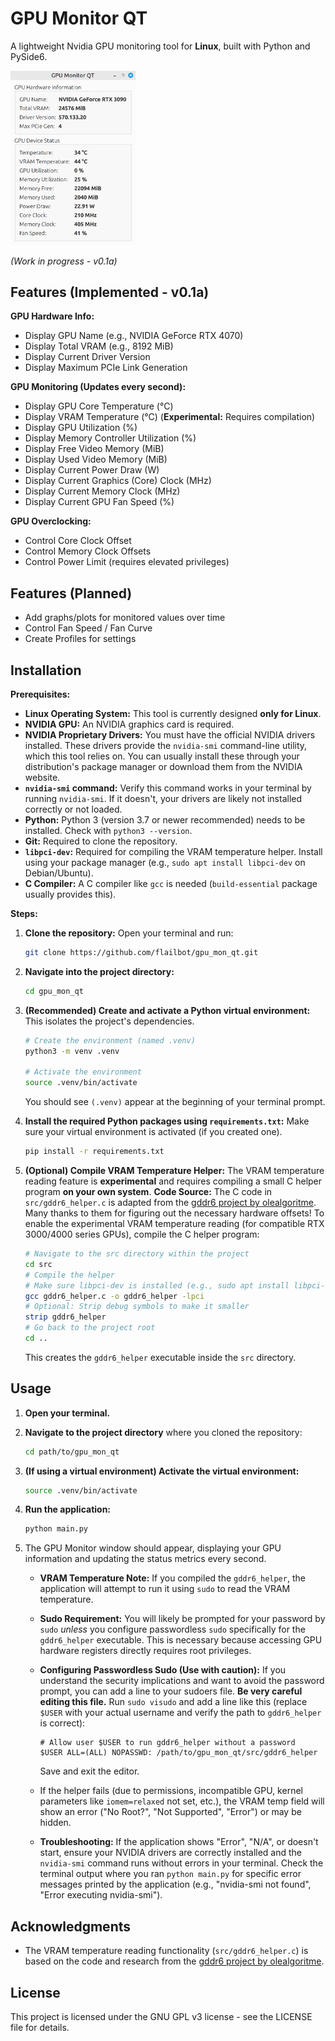 # GPU Monitor QT

A lightweight Nvidia GPU monitoring tool for **Linux**, built with Python and PySide6.

<img src="./assets/gpu_mon_qt.png" width="200" />

*(Work in progress - v0.1a)*

## Features (Implemented - v0.1a)

**GPU Hardware Info:**
*   Display GPU Name (e.g., NVIDIA GeForce RTX 4070)
*   Display Total VRAM (e.g., 8192 MiB)
*   Display Current Driver Version
*   Display Maximum PCIe Link Generation

**GPU Monitoring (Updates every second):**
*   Display GPU Core Temperature (°C)
*   Display VRAM Temperature (°C) (**Experimental:** Requires compilation)
*   Display GPU Utilization (%)
*   Display Memory Controller Utilization (%)
*   Display Free Video Memory (MiB)
*   Display Used Video Memory (MiB)
*   Display Current Power Draw (W)
*   Display Current Graphics (Core) Clock (MHz)
*   Display Current Memory Clock (MHz)
*   Display Current GPU Fan Speed (%)

**GPU Overclocking:**
*   Control Core Clock Offset
*   Control Memory Clock Offsets
*   Control Power Limit (requires elevated privileges)

## Features (Planned)
*   Add graphs/plots for monitored values over time
*   Control Fan Speed / Fan Curve
*   Create Profiles for settings

## Installation

**Prerequisites:**

*   **Linux Operating System:** This tool is currently designed **only for Linux**.
*   **NVIDIA GPU:** An NVIDIA graphics card is required.
*   **NVIDIA Proprietary Drivers:** You must have the official NVIDIA drivers installed. These drivers provide the `nvidia-smi` command-line utility, which this tool relies on. You can usually install these through your distribution's package manager or download them from the NVIDIA website.
*   **`nvidia-smi` command:** Verify this command works in your terminal by running `nvidia-smi`. If it doesn't, your drivers are likely not installed correctly or not loaded.
*   **Python:** Python 3 (version 3.7 or newer recommended) needs to be installed. Check with `python3 --version`.
*   **Git:** Required to clone the repository.
*   **`libpci-dev`:** Required for compiling the VRAM temperature helper. Install using your package manager (e.g., `sudo apt install libpci-dev` on Debian/Ubuntu).
*   **C Compiler:** A C compiler like `gcc` is needed (`build-essential` package usually provides this).

**Steps:**

1.  **Clone the repository:**
    Open your terminal and run:
    ```bash
    git clone https://github.com/flailbot/gpu_mon_qt.git
    ```

2.  **Navigate into the project directory:**
    ```bash
    cd gpu_mon_qt
    ```

3.  **(Recommended) Create and activate a Python virtual environment:**
    This isolates the project's dependencies.
    ```bash
    # Create the environment (named .venv)
    python3 -m venv .venv

    # Activate the environment
    source .venv/bin/activate
    ```
    You should see `(.venv)` appear at the beginning of your terminal prompt.

4.  **Install the required Python packages using `requirements.txt`:**
    Make sure your virtual environment is activated (if you created one).
    ```bash
    pip install -r requirements.txt
    ```

5.  **(Optional) Compile VRAM Temperature Helper:**
    The VRAM temperature reading feature is **experimental** and requires compiling a small C helper program **on your own system**.
    **Code Source:** The C code in `src/gddr6_helper.c` is adapted from the [gddr6 project by olealgoritme](https://github.com/olealgoritme/gddr6). Many thanks to them for figuring out the necessary hardware offsets!
    To enable the experimental VRAM temperature reading (for compatible RTX 3000/4000 series GPUs), compile the C helper program:
    ```bash
    # Navigate to the src directory within the project
    cd src
    # Compile the helper
    # Make sure libpci-dev is installed (e.g., sudo apt install libpci-dev on Debian/Ubuntu)
    gcc gddr6_helper.c -o gddr6_helper -lpci
    # Optional: Strip debug symbols to make it smaller
    strip gddr6_helper
    # Go back to the project root
    cd ..
    ```
    This creates the `gddr6_helper` executable inside the `src` directory.
## Usage

1.  **Open your terminal.**

2.  **Navigate to the project directory** where you cloned the repository:
    ```bash
    cd path/to/gpu_mon_qt
    ```

3.  **(If using a virtual environment) Activate the virtual environment:**
    ```bash
    source .venv/bin/activate
    ```

4.  **Run the application:**
    ```bash
    python main.py
    ```

5.  The GPU Monitor window should appear, displaying your GPU information and updating the status metrics every second.

    *   **VRAM Temperature Note:** If you compiled the `gddr6_helper`, the application will attempt to run it using `sudo` to read the VRAM temperature.
    *   **Sudo Requirement:** You will likely be prompted for your password by `sudo` *unless* you configure passwordless `sudo` specifically for the `gddr6_helper` executable. This is necessary because accessing GPU hardware registers directly requires root privileges.
    *   **Configuring Passwordless Sudo (Use with caution):**
        If you understand the security implications and want to avoid the password prompt, you can add a line to your sudoers file. **Be very careful editing this file.** Run `sudo visudo` and add a line like this (replace `$USER` with your actual username and verify the path to `gddr6_helper` is correct):
        ```
        # Allow user $USER to run gddr6_helper without a password
        $USER ALL=(ALL) NOPASSWD: /path/to/gpu_mon_qt/src/gddr6_helper
        ```
        Save and exit the editor.
    *   If the helper fails (due to permissions, incompatible GPU, kernel parameters like `iomem=relaxed` not set, etc.), the VRAM temp field will show an error ("No Root?", "Not Supported", "Error") or may be hidden.

    *   **Troubleshooting:** If the application shows "Error", "N/A", or doesn't start, ensure your NVIDIA drivers are correctly installed and the `nvidia-smi` command runs without errors in your terminal. Check the terminal output where you ran `python main.py` for specific error messages printed by the application (e.g., "nvidia-smi not found", "Error executing nvidia-smi").

## Acknowledgments

*   The VRAM temperature reading functionality (`src/gddr6_helper.c`) is based on the code and research from the [gddr6 project by olealgoritme](https://github.com/olealgoritme/gddr6).

## License

This project is licensed under the GNU GPL v3 license - see the LICENSE file for details.